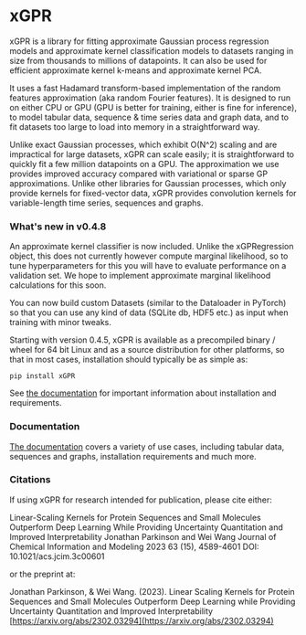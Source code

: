 # xGPR

xGPR is a library for fitting approximate Gaussian process regression
models and approximate kernel classification models to datasets ranging
in size from thousands to millions of datapoints. It can also be used
for efficient approximate kernel k-means and approximate kernel PCA.

It uses a fast Hadamard transform-based implementation of the random features
approximation (aka random Fourier features). It is designed to run on either CPU
or GPU (GPU is better for training, either is fine for inference),
to model tabular data, sequence & time series data and graph data, and to
fit datasets too large to load into memory in a straightforward way.

Unlike exact Gaussian processes, which exhibit O(N^2) scaling
and are impractical for large datasets, xGPR can scale easily;
it is straightforward to quickly fit a few million datapoints
on a GPU. The approximation we use provides improved accuracy
compared with variational or sparse GP approximations.
Unlike other libraries for Gaussian processes,
which only provide kernels for fixed-vector data,
xGPR provides convolution kernels for variable-length time series,
sequences and graphs.

### What's new in v0.4.8
An approximate kernel classifier is now included. Unlike the xGPRegression
object, this does not currently however compute marginal likelihood, so
to tune hyperparameters for this you will have to evaluate performance
on a validation set. We hope to implement approximate marginal likelihood
calculations for this soon.

You can now build custom Datasets (similar to the Dataloader in PyTorch)
so that you can use any kind of data (SQLite db, HDF5 etc.) as input
when training with minor tweaks.

Starting with version 0.4.5, xGPR is available as a precompiled binary / wheel
for 64 bit Linux and as a source distribution for other platforms, so that
in most cases, installation should typically be as simple as:
```
pip install xGPR
```
See [the documentation](https://xgpr.readthedocs.io/en/latest/) for important
information about installation and requirements.


### Documentation

[The documentation](https://xgpr.readthedocs.io/en/latest/) covers a variety of use cases, including tabular data,
sequences and graphs, installation requirements and much more.

### Citations

If using xGPR for research intended for publication, please cite either:


Linear-Scaling Kernels for Protein Sequences and Small Molecules Outperform Deep Learning While Providing Uncertainty Quantitation and Improved Interpretability
Jonathan Parkinson and Wei Wang
Journal of Chemical Information and Modeling 2023 63 (15), 4589-4601
DOI: 10.1021/acs.jcim.3c00601 

or the preprint at:

Jonathan Parkinson, & Wei Wang. (2023). Linear Scaling Kernels for Protein Sequences and Small Molecules Outperform
Deep Learning while Providing Uncertainty Quantitation and Improved Interpretability
[https://arxiv.org/abs/2302.03294](https://arxiv.org/abs/2302.03294)
